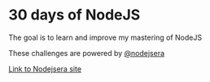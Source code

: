 # 30 days of NodeJS

The goal is to learn and improve my mastering of NodeJS

These challenges are powered by [@nodejsera](https://github.com/nodejsera)

[Link to Nodejsera site](https://www.nodejsera.com/30-days-of-node.html)
